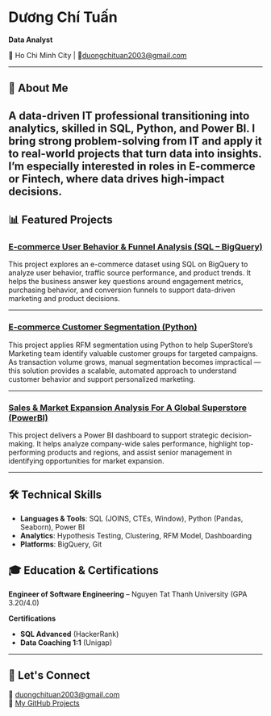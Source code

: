 # Dương Chí Tuấn
**Data Analyst**  

📍 Ho Chi Minh City | 📧duongchituan2003@gmail.com

---
## 👋 About Me  
A data-driven IT professional transitioning into analytics, skilled in SQL, Python, and Power BI. I bring strong problem-solving from IT and apply it to real-world projects that turn data into insights. I’m especially interested in roles in E-commerce or Fintech, where data drives high-impact decisions.
---
## 📊 Featured Projects  
### [E-commerce User Behavior & Funnel Analysis (SQL – BigQuery)](https://github.com/Simbacodee/E-commerce-User-Behavior-And-Funnel-Analysis-SQL-BigQuery)  
This project explores an e-commerce dataset using SQL on BigQuery to analyze user behavior, traffic source performance, and product trends. It helps the business answer key questions around engagement metrics, purchasing behavior, and conversion funnels to support data-driven marketing and product decisions.  

---
### [E-commerce Customer Segmentation (Python)](https://github.com/Simbacodee/E-commerce-Customer-Segmentation-Python)  
This project applies RFM segmentation using Python to help SuperStore’s Marketing team identify valuable customer groups for targeted campaigns. As transaction volume grows, manual segmentation becomes impractical — this solution provides a scalable, automated approach to understand customer behavior and support personalized marketing.  

---
### [Sales & Market Expansion Analysis For A Global Superstore (PowerBI)](https://github.com/Simbacodee/Sales-And-Market-Expansion-Analysis-PowerBI)  
This project delivers a Power BI dashboard to support strategic decision-making. It helps analyze company-wide sales performance, highlight top-performing products and regions, and assist senior management in identifying opportunities for market expansion.  

---
## 🛠️ Technical Skills

- **Languages & Tools**: SQL (JOINS, CTEs, Window), Python (Pandas, Seaborn), Power BI  
- **Analytics**: Hypothesis Testing, Clustering, RFM Model, Dashboarding  
- **Platforms**: BigQuery, Git

## 🎓 Education & Certifications

**Engineer of Software Engineering** – Nguyen Tat Thanh University (GPA 3.20/4.0)  

**Certifications**  
- **SQL Advanced** (HackerRank)  
- **Data Coaching 1:1** (Unigap)

---

## 🤝 Let's Connect

📧 duongchituan2003@gmail.com  
📂 [My GitHub Projects](https://github.com/duongchituan?tab=repositories)

